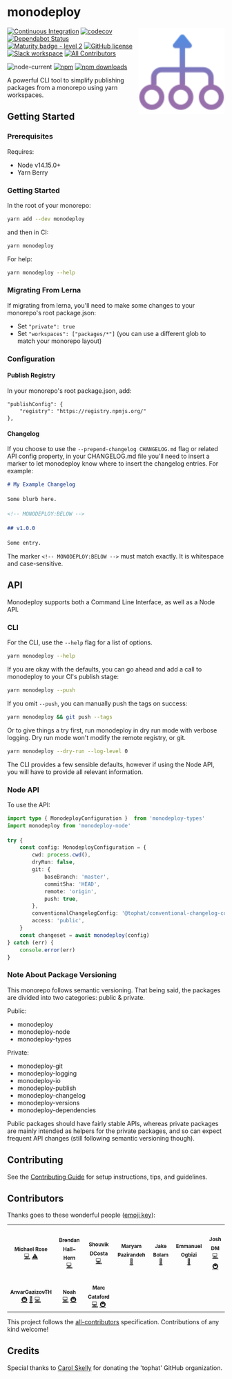 # monodeploy

<span><img align="right" width="200" height="200" src="./assets/monodeploy.svg" alt="monodeploy"></span>

[![Continuous Integration](https://github.com/tophat/monodeploy/workflows/Continuous%20Integration/badge.svg?branch=next%2Fv2)](https://github.com/tophat/monodeploy/actions?query=workflow%3A%22Continuous+Integration%22)
[![codecov](https://codecov.io/gh/tophat/monodeploy/branch/master/graph/badge.svg)](https://codecov.io/gh/tophat/monodeploy)
[![Dependabot Status](https://api.dependabot.com/badges/status?host=github&repo=tophat/monodeploy)](https://dependabot.com)
[![Maturity badge - level 2](https://img.shields.io/badge/Maturity-Level%202%20--%20First%20Release-yellowgreen.svg)](https://github.com/tophat/getting-started/blob/master/scorecard.md)
[![GitHub license](https://img.shields.io/github/license/tophat/monodeploy)](https://github.com/tophat/monodeploy/blob/master/LICENSE)
[![Slack workspace](https://slackinvite.dev.tophat.com/badge.svg)](https://opensource.tophat.com/slack) <!-- ALL-CONTRIBUTORS-BADGE:START - Do not remove or modify this section -->
[![All Contributors](https://img.shields.io/badge/all_contributors-10-orange.svg?style=flat-square)](#contributors-)
<!-- ALL-CONTRIBUTORS-BADGE:END -->

![node-current](https://img.shields.io/node/v/monodeploy)
[![npm](https://img.shields.io/npm/v/monodeploy.svg)](https://www.npmjs.com/package/monodeploy)
[![npm downloads](https://img.shields.io/npm/dm/monodeploy.svg)](https://npm-stat.com/charts.html?package=monodeploy)


A powerful CLI tool to simplify publishing packages from a monorepo using yarn workspaces.

## Getting Started

### Prerequisites

Requires:
- Node v14.15.0+
- Yarn Berry

### Getting Started

In the root of your monorepo:

```sh
yarn add --dev monodeploy
```

and then in CI:

```sh
yarn monodeploy
```

For help:

```sh
yarn monodeploy --help
```

### Migrating From Lerna

If migrating from lerna, you'll need to make some changes to your monorepo's root package.json:

- Set `"private": true`
- Set `"workspaces": ["packages/*"]` (you can use a different glob to match your monorepo layout)

### Configuration

#### Publish Registry

In your monorepo's root package.json, add:

```
"publishConfig": {
    "registry": "https://registry.npmjs.org/"
},
```

#### Changelog

If you choose to use the `--prepend-changelog CHANGELOG.md` flag or related API config property, in your CHANGELOG.md file you'll need to insert a marker to let monodeploy know where to insert the changelog entries. For example:

```md
# My Example Changelog

Some blurb here.

<!-- MONODEPLOY:BELOW -->

## v1.0.0

Some entry.
```

The marker `<!-- MONODEPLOY:BELOW -->` must match exactly. It is whitespace and case-sensitive.


## API

Monodeploy supports both a Command Line Interface, as well as a Node API.

### CLI

For the CLI, use the `--help` flag for a list of options.

```sh
yarn monodeploy --help
```

If you are okay with the defaults, you can go ahead and add a call to monodeploy to your CI's publish stage:

```sh
yarn monodeploy --push
```

If you omit `--push`, you can manually push the tags on success:

```sh
yarn monodeploy && git push --tags
```

Or to give things a try first, run monodeploy in dry run mode with verbose logging. Dry run mode won't modify the remote registry, or git.

```sh
yarn monodeploy --dry-run --log-level 0
```

The CLI provides a few sensible defaults, however if using the Node API, you will have to provide all relevant information.

### Node API

To use the API:

```ts
import type { MonodeployConfiguration }  from 'monodeploy-types'
import monodeploy from 'monodeploy-node'

try {
    const config: MonodeployConfiguration = {
        cwd: process.cwd(),
        dryRun: false,
        git: {
            baseBranch: 'master',
            commitSha: 'HEAD',
            remote: 'origin',
            push: true,
        },
        conventionalChangelogConfig: '@tophat/conventional-changelog-config',
        access: 'public',
    }
    const changeset = await monodeploy(config)
} catch (err) {
    console.error(err)
}
```

### Note About Package Versioning

This monorepo follows semantic versioning. That being said, the packages are divided into two categories: public & private.

Public:
- monodeploy
- monodeploy-node
- monodeploy-types

Private:
- monodeploy-git
- monodeploy-logging
- monodeploy-io
- monodeploy-publish
- monodeploy-changelog
- monodeploy-versions
- monodeploy-dependencies

Public packages should have fairly stable APIs, whereas private packages are mainly intended as helpers for the private packages, and so can expect frequent API changes (still following semantic versioning though).

## Contributing

See the [Contributing Guide](./CONTRIBUTING.md) for setup instructions, tips, and guidelines.

## Contributors

Thanks goes to these wonderful people ([emoji key](https://allcontributors.org/docs/en/emoji-key)):

<!-- ALL-CONTRIBUTORS-LIST:START - Do not remove or modify this section -->
<!-- prettier-ignore-start -->
<!-- markdownlint-disable -->
<table>
  <tr>
    <td align="center"><a href="http://msrose.github.io"><img src="https://avatars3.githubusercontent.com/u/3495264?v=4?s=100" width="100px;" alt=""/><br /><sub><b>Michael Rose</b></sub></a><br /><a href="https://github.com/tophat/monodeploy/commits?author=msrose" title="Code">💻</a> <a href="https://github.com/tophat/monodeploy/commits?author=msrose" title="Tests">⚠️</a></td>
    <td align="center"><a href="https://github.com/thebrendan"><img src="https://avatars1.githubusercontent.com/u/48444889?v=4?s=100" width="100px;" alt=""/><br /><sub><b>Brendan Hall-Hern</b></sub></a><br /><a href="https://github.com/tophat/monodeploy/commits?author=thebrendan" title="Code">💻</a></td>
    <td align="center"><a href="https://opensource.tophat.com"><img src="https://avatars0.githubusercontent.com/u/6020693?v=4?s=100" width="100px;" alt=""/><br /><sub><b>Shouvik DCosta</b></sub></a><br /><a href="https://github.com/tophat/monodeploy/commits?author=sdcosta" title="Code">💻</a></td>
    <td align="center"><a href="https://github.com/maryampaz"><img src="https://avatars1.githubusercontent.com/u/30090413?v=4?s=100" width="100px;" alt=""/><br /><sub><b>Maryam Pazirandeh</b></sub></a><br /><a href="#design-maryampaz" title="Design">🎨</a></td>
    <td align="center"><a href="https://jakebolam.com"><img src="https://avatars2.githubusercontent.com/u/3534236?v=4?s=100" width="100px;" alt=""/><br /><sub><b>Jake Bolam</b></sub></a><br /><a href="https://github.com/tophat/monodeploy/commits?author=jakebolam" title="Documentation">📖</a></td>
    <td align="center"><a href="http://emmanuel.ogbizi.com"><img src="https://avatars0.githubusercontent.com/u/2528959?v=4?s=100" width="100px;" alt=""/><br /><sub><b>Emmanuel Ogbizi</b></sub></a><br /><a href="https://github.com/tophat/monodeploy/pulls?q=is%3Apr+reviewed-by%3Aiamogbz" title="Reviewed Pull Requests">👀</a></td>
    <td align="center"><a href="https://github.com/lime-green"><img src="https://avatars0.githubusercontent.com/u/9436142?v=4?s=100" width="100px;" alt=""/><br /><sub><b>Josh DM</b></sub></a><br /><a href="https://github.com/tophat/monodeploy/commits?author=lime-green" title="Code">💻</a> <a href="#infra-lime-green" title="Infrastructure (Hosting, Build-Tools, etc)">🚇</a></td>
  </tr>
  <tr>
    <td align="center"><a href="https://github.com/AnvarGazizovTH"><img src="https://avatars1.githubusercontent.com/u/69803154?v=4?s=100" width="100px;" alt=""/><br /><sub><b>AnvarGazizovTH</b></sub></a><br /><a href="#infra-AnvarGazizovTH" title="Infrastructure (Hosting, Build-Tools, etc)">🚇</a> <a href="#tool-AnvarGazizovTH" title="Tools">🔧</a> <a href="https://github.com/tophat/monodeploy/commits?author=AnvarGazizovTH" title="Code">💻</a></td>
    <td align="center"><a href="https://noahnu.com/"><img src="https://avatars0.githubusercontent.com/u/1297096?v=4?s=100" width="100px;" alt=""/><br /><sub><b>Noah</b></sub></a><br /><a href="https://github.com/tophat/monodeploy/commits?author=noahnu" title="Code">💻</a> <a href="#infra-noahnu" title="Infrastructure (Hosting, Build-Tools, etc)">🚇</a></td>
    <td align="center"><a href="https://www.karnov.club/"><img src="https://avatars2.githubusercontent.com/u/6210361?v=4?s=100" width="100px;" alt=""/><br /><sub><b>Marc Cataford</b></sub></a><br /><a href="https://github.com/tophat/monodeploy/commits?author=mcataford" title="Code">💻</a> <a href="#infra-mcataford" title="Infrastructure (Hosting, Build-Tools, etc)">🚇</a></td>
  </tr>
</table>

<!-- markdownlint-restore -->
<!-- prettier-ignore-end -->

<!-- ALL-CONTRIBUTORS-LIST:END -->

This project follows the [all-contributors](https://github.com/all-contributors/all-contributors) specification. Contributions of any kind welcome!

## Credits

Special thanks to [Carol Skelly](https://github.com/iatek) for donating the 'tophat' GitHub organization.
